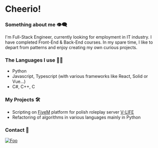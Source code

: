# Cheerio!
### Something about me 👁️‍🗨️
I'm Full-Stack Engineer, currently looking for employment in IT industry. I have completed Front-End & Back-End courses. In my spare time, I like to depart from patterns and enjoy creating my own curious projects.
### The Languages I use 🧑‍💻
- Python
- Javascript, Typescript (with various frameworks like React, Solid or Vue...)
- C#, C++, C
### My Projects 🛠️
- Scripting on [FiveM](https://fivem.net/) platform for polish roleplay server [V-LIFE](https://v-life.pl/index.php)
- Refactoring of algorithms in various languages mainly in Python
### Contact 🔗
[![Foo](https://dcbadge.vercel.app/api/shield/337202471279656961?compact=true)](https://discordapp.com/users/337202471279656961/)
